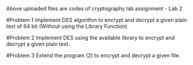 Above uploaded files are codes of cryptography lab assignment - Lab 2

#Problem 1
Implement DES algorithm to encrypt and decrypt a given plain text of 64 bit (Without using the Library Function)

#Problem 2
Implement DES using the available library to encrypt and decrypt a given plain text.

#Problem 3
Extend the program (2) to encrypt and decrypt a given file.
